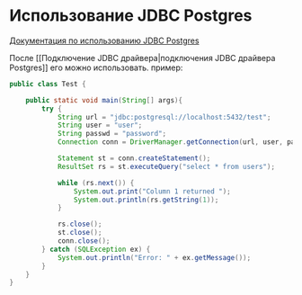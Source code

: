 # Использование JDBC Postgres

[Документация по использованию JDBC Postgres](https://jdbc.postgresql.org/documentation/)

После [[Подключение JDBC драйвера|подключения JDBC драйвера Postgres]] его можно использовать. пример:

```java
public class Test {

    public static void main(String[] args){
        try {
            String url = "jdbc:postgresql://localhost:5432/test";
            String user = "user";
            String passwd = "password";
            Connection conn = DriverManager.getConnection(url, user, passwd);

            Statement st = conn.createStatement();
            ResultSet rs = st.executeQuery("select * from users");

            while (rs.next()) {
                System.out.print("Column 1 returned ");
                System.out.println(rs.getString(1));
            }

            rs.close();
            st.close();
            conn.close();
        } catch (SQLException ex) {
            System.out.println("Error: " + ex.getMessage());
        }
    }
}
```
